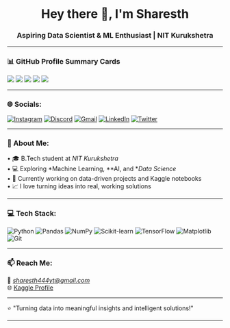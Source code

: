 

<h1 align="center">Hey there 👋, I'm Sharesth</h1>
<h3 align="center">Aspiring Data Scientist & ML Enthusiast | NIT Kurukshetra</h3>

---

### 📊 GitHub Profile Summary Cards

![](http://github-profile-summary-cards.vercel.app/api/cards/profile-details?username=sharesth23&theme=solarized)
![](http://github-profile-summary-cards.vercel.app/api/cards/repos-per-language?username=sharesth23&theme=solarized)
![](http://github-profile-summary-cards.vercel.app/api/cards/most-commit-language?username=sharesth23&theme=solarized)
![](http://github-profile-summary-cards.vercel.app/api/cards/stats?username=sharesth23&theme=solarized)
![](http://github-profile-summary-cards.vercel.app/api/cards/productive-time?username=sharesth23&theme=solarized&utcOffset=8)

---

### 🌐 Socials:
[![Instagram](https://img.shields.io/badge/Instagram-%23E4405F.svg?logo=Instagram&logoColor=white)](https://www.instagram.com/_sharesth.01) 
[![Discord](https://img.shields.io/badge/Discord-%235865F2.svg?logo=discord&logoColor=white)]()
[![Gmail](https://img.shields.io/badge/Gmail-D14836?logo=gmail&logoColor=white)](mailto:sharesth444yt@gmail.com)
[![LinkedIn](https://img.shields.io/badge/LinkedIn-%230077B5.svg?logo=linkedin&logoColor=white)]()
[![Twitter](https://img.shields.io/badge/Twitter-%231DA1F2.svg?logo=Twitter&logoColor=white)]()

---

### 🧠 About Me:
•⁠  ⁠🎓 B.Tech student at *NIT Kurukshetra*  
•⁠  ⁠💻 Exploring *Machine Learning, **AI, and **Data Science*  
•⁠  ⁠🚀 Currently working on data-driven projects and Kaggle notebooks  
•⁠  ⁠📈 I love turning ideas into real, working solutions  

---

### 💻 Tech Stack:
![Python](https://img.shields.io/badge/Python-3670A0?style=for-the-badge&logo=python&logoColor=ffdd54)
![Pandas](https://img.shields.io/badge/Pandas-150458?style=for-the-badge&logo=pandas&logoColor=white)
![NumPy](https://img.shields.io/badge/Numpy-013243?style=for-the-badge&logo=numpy&logoColor=white)
![Scikit-learn](https://img.shields.io/badge/Scikit--learn-F7931E?style=for-the-badge&logo=scikit-learn&logoColor=white)
![TensorFlow](https://img.shields.io/badge/TensorFlow-FF6F00?style=for-the-badge&logo=TensorFlow&logoColor=white)
![Matplotlib](https://img.shields.io/badge/Matplotlib-013243?style=for-the-badge&logo=Matplotlib&logoColor=white)
![Git](https://img.shields.io/badge/Git-F05033?style=for-the-badge&logo=git&logoColor=white)

---

### 📫 Reach Me:
📧 *sharesth444yt@gmail.com*  
🌐 [Kaggle Profile](https://www.kaggle.com/sharesth2307)


---

⭐ "Turning data into meaningful insights and intelligent solutions!"

--- 

